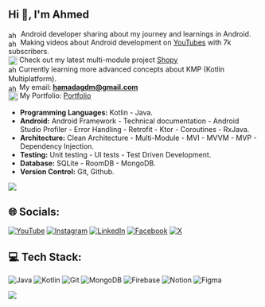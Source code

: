 ## Hi 👋, I'm Ahmed

<img align="center" src="https://developer.android.com/static/images/brand/android-head_flat.png" alt="ahmed_guedmioui" height="14" width="21"/>  Android developer sharing about my journey and learnings in Android.<br><img align="center" src="https://upload.wikimedia.org/wikipedia/commons/e/ef/Youtube_logo.png" alt="ahmed_guedmioui" height="15" width="20"/>  Making videos about Android development on [YouTubes](https://www.youtube.com/@ahmed_guedmioui) with 7k subscribers.<br>
<img align="center" src="https://github.com/user-attachments/assets/da1c0476-db23-4bd0-96cf-3b38047c3f33" alt="ahmed_guedmioui" height="18" width="18"/>  Check out my latest multi-module project [Shopy](https://github.com/ahmed-guedmioui/Shopy)<br>
<img align="center" src="https://user-images.githubusercontent.com/103866722/177941491-1947c6b0-6e38-4880-8bd7-01dac36165df.png" alt="ahmed_guedmioui" height="18" width="17"/>  Currently learning more advanced concepts about KMP (Kotlin Multiplatform).<br>
<img align="center" src="https://mailmeteor.com/logos/assets/PNG/Gmail_Logo_512px.png" alt="ahmed_guedmioui" height="14" width="18"/> My email: **hamadagdm@gmail.com**<br>
<img align="center" src="https://attic.sh/quc9mnxuyhk24ljoaw2qfmm2haq7" alt="ahmed_guedmioui" height="20" width="19"/> My Portfolio: [Portfolio](https://ahmedgire01.wixsite.com/ahmed-guedmioui-1)

- **Programming Languages:** Kotlin - Java.
- **Android:** Android Framework - Technical documentation - Android Studio Profiler - Error Handling - Retrofit - Ktor - Coroutines - RxJava.
- **Architecture:** Clean Architecture - Multi-Module - MVI - MVVM - MVP - Dependency Injection.
- **Testing:** Unit testing - UI tests - Test Driven Development.
- **Database:** SQLite - RoomDB - MongoDB.
- **Version Control:** Git, Github.

![](https://github-readme-stats.vercel.app/api?username=ahmed-guedmioui&theme=rose_pine&hide_border=false&include_all_commits=false&count_private=true)<br/>

## 🌐 Socials:
[![YouTube](https://img.shields.io/badge/YouTube-%23FF0000.svg?logo=YouTube&logoColor=white)](https://youtube.com/@ahmed_guedmioui) [![Instagram](https://img.shields.io/badge/Instagram-%23E4405F.svg?logo=Instagram&logoColor=white)](https://instagram.com/ahmed_guedmioui) [![LinkedIn](https://img.shields.io/badge/LinkedIn-%230077B5.svg?logo=linkedin&logoColor=white)](https://linkedin.com/in/ahmed-guedmioui-280859295) [![Facebook](https://img.shields.io/badge/Facebook-%231877F2.svg?logo=Facebook&logoColor=white)](https://facebook.com/arim.nus) [![X](https://img.shields.io/badge/X-black.svg?logo=X&logoColor=white)](https://x.com/ahmed_guedmioui)

## 💻 Tech Stack:
![Java](https://img.shields.io/badge/java-%23ED8B00.svg?style=flat&logo=openjdk&logoColor=white) ![Kotlin](https://img.shields.io/badge/kotlin-%237F52FF.svg?style=flat&logo=kotlin&logoColor=white) ![Git](https://img.shields.io/badge/git-%23F05033.svg?style=flat&logo=git&logoColor=white) ![MongoDB](https://img.shields.io/badge/MongoDB-%234ea94b.svg?style=flat&logo=mongodb&logoColor=white) ![Firebase](https://img.shields.io/badge/firebase-a08021?style=flat&logo=firebase&logoColor=ffcd34) ![Notion](https://img.shields.io/badge/Notion-%23000000.svg?style=flat&logo=notion&logoColor=white) ![Figma](https://img.shields.io/badge/figma-%23F24E1E.svg?style=flat&logo=figma&logoColor=white)

[![](https://visitcount.itsvg.in/api?id=ahmed-guedmioui&icon=0&color=3)](https://visitcount.itsvg.in)
